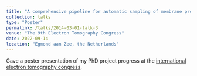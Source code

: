 ```yaml
---
title: "A comprehensive pipeline for automatic sampling of membrane proteins within subtomogram averaging workflows"
collection: talks
type: "Poster"
permalink: /talks/2014-03-01-talk-3
venue: "The 9th Electron Tomography Congress"
date: 2022-09-14
location: "Egmond aan Zee, the Netherlands"
---
```


Gave a poster presentation of my PhD project progress at the [international electron tomography congress](https://www.ebi.ac.uk/pdbe/events/9th-electron-tomography-congress). 
